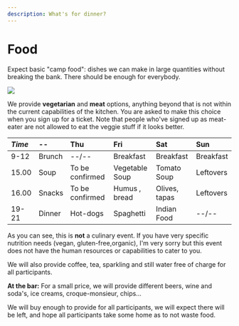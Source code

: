 ```yaml
---
description: What's for dinner?
---
```


# Food

Expect basic "camp food": dishes we can make in large quantities without breaking the bank. There should be enough for everybody.

![](https://github.com/RogueRope/SurvivalGuide/tree/479c433893e936265600947b50b790f8519601d2/.gitbook/assets/image%20%284%29.png)

We provide **vegetarian** and **meat** options, anything beyond that is not within the current capabilities of the kitchen. You are asked to make this choice when you sign up for a ticket. Note that people who've signed up as meat-eater are not allowed to eat the veggie stuff if it looks better.

| _Time_ | -- | Thu | Fri | Sat | Sun |
| :--- | :--- | :--- | :--- | :--- | :--- |
| 9-12 | Brunch | --/-- | Breakfast | Breakfast | Breakfast |
| 15.00 | Soup | To be confirmed | Vegetable Soup | Tomato Soup | Leftovers |
| 16.00 | Snacks | To be confirmed | Humus , bread | Olives, tapas | Leftovers |
| 19-21 | Dinner | Hot-dogs | Spaghetti | Indian Food | --/-- |

As you can see, this is **not** a culinary event. If you have very specific nutrition needs \(vegan, gluten-free,organic\), I'm very sorry but this event does not have the human resources or capabilities to cater to you.

We will also provide coffee, tea, sparkling and still water free of charge for all participants.

**At the bar:** For a small price, we will provide different beers, wine and soda's, ice creams, croque-monsieur, chips...

We will buy enough to provide for all participants, we will expect there will be left, and hope all participants take some home as to not waste food.

